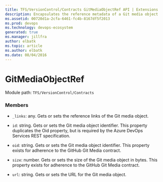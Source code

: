 ```yaml
---
title: TFS/VersionControl/Contracts GitMediaObjectRef API | Extensions for Azure DevOps Services
description: Encapsulates the reference metadata of a Git media object.
ms.assetid: 00720d1a-2cfa-6461-fc4b-8167df5f2013
ms.prod: devops
ms.technology: devops-ecosystem
generated: true
ms.manager: jillfra
author: elbatk
ms.topic: article
ms.author: elbatk
ms.date: 08/04/2016
---
```


# GitMediaObjectRef

Module path: `TFS/VersionControl/Contracts`


### Members

* `_links`: any. Gets or sets the reference links of the Git media object.

* `id`: string. Gets or sets the Git media object identifier. This property duplicates the Oid property, but is required by the Azure DevOps Services REST specification.

* `oid`: string. Gets or sets the Git media object identifier. This property exists for adherence to the GitHub Git Media contract.

* `size`: number. Gets or sets the size of the Git media object in bytes. This property exists for adherence to the GitHub Git Media contract.

* `url`: string. Gets or sets the URL for the Git media object.

